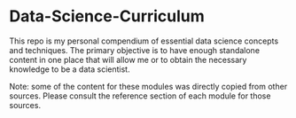 # Data-Science-Curriculum

This repo is my personal compendium of essential data science concepts and techniques. The primary objective is to have enough standalone content in one place that will allow me or to obtain the necessary knowledge to be a data scientist.  

Note: some of the content for these modules was directly copied from other sources. Please consult the reference section of each module for those sources. 